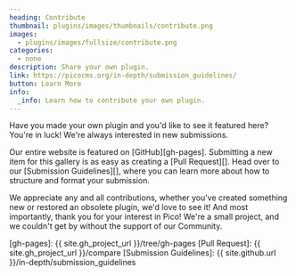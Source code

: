 ```yaml
---
heading: Contribute
thumbnail: plugins/images/thumbnails/contribute.png
images:
  - plugins/images/fullsize/contribute.png
categories:
  - none
description: Share your own plugin.
link: https://picocms.org/in-depth/submission_guidelines/
button: Learn More
info:
  _info: Learn how to contribute your own plugin.
---
```


Have you made your own plugin and you'd like to see it featured here?  You're in luck!  We're always interested in new submissions.

Our entire website is featured on [GitHub][gh-pages].  Submitting a new item for this gallery is as easy as creating a [Pull Request][].  Head over to our [Submission Guidelines][], where you can learn more about how to structure and format your submission.

We appreciate any and all contributions, whether you've created something new or restored an obsolete plugin, we'd love to see it!  And most importantly, thank you for your interest in Pico!  We're a small project, and we couldn't get by without the support of our Community.

[gh-pages]: {{ site.gh_project_url }}/tree/gh-pages
[Pull Request]: {{ site.gh_project_url }}/compare
[Submission Guidelines]: {{ site.github.url }}/in-depth/submission_guidelines
